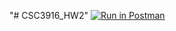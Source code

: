 "# CSC3916_HW2" 
[![Run in Postman](https://run.pstmn.io/button.svg)](https://app.getpostman.com/run-collection/f71e9e9f11eb60c88cf4#?env%5BHomework2%5D=W3sia2V5IjoidG9rZW4iLCJ2YWx1ZSI6IkpXVCBleUpoYkdjaU9pSklVekkxTmlJc0luUjVjQ0k2SWtwWFZDSjkuZXlKcFpDSTZJakZtTm1Wak5qSmhPVFJoT1dNM05HSmlPR0UxTldaaVltUTNNRGxrTXpKa1lUZ3pNelE1T0dVaUxDSjFjMlZ5Ym1GdFpTSTZJbFJ5WVcwaUxDSnBZWFFpT2pFMk1UUTBORGMxT1RoOS5GWldlVkJvXzBPQm1NUlUwcUFZazBkSzlPcnZlRzVrUXNsQTFDOGlWWTNZIiwiZW5hYmxlZCI6dHJ1ZX0seyJrZXkiOiJ7e3Rva2VufX0iLCJ2YWx1ZSI6Impzb24uYm9keS50b2tlbiIsImVuYWJsZWQiOnRydWV9XQ==)
